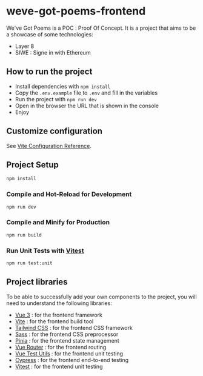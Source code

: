 # weve-got-poems-frontend

We've Got Poems is a POC : Proof Of Concept. It is a project that aims to be a
showcase of some technologies:

- Layer 8
- SIWE : Signe in with Ethereum

## How to run the project

- Install dependencies with `npm install`
- Copy the `.env.example` file to `.env` and fill in the variables
- Run the project with `npm run dev`
- Open in the browser the URL that is shown in the console
- Enjoy

## Customize configuration

See [Vite Configuration Reference](https://vitejs.dev/config/).

## Project Setup

```sh
npm install
```

### Compile and Hot-Reload for Development

```sh
npm run dev
```

### Compile and Minify for Production

```sh
npm run build
```

### Run Unit Tests with [Vitest](https://vitest.dev/)

```sh
npm run test:unit
```

## Project libraries

To be able to successfully add your own components to the project, you will need to understand the following libraries:

- [Vue 3](https://v3.vuejs.org/guide/introduction.html) : for the frontend framework
- [Vite](https://vitejs.dev/guide/) : for the frontend build tool
- [Tailwind CSS](https://tailwindcss.com/docs) : for the frontend CSS framework
- [Sass](https://sass-lang.com/documentation) : for the frontend CSS preprocessor
- [Pinia](https://pinia.esm.dev/) : for the frontend state management
- [Vue Router](https://next.router.vuejs.org/) : for the frontend routing
- [Vue Test Utils](https://next.vue-test-utils.vuejs.org/) : for the frontend unit testing
- [Cypress](https://docs.cypress.io/guides/overview/why-cypress) : for the frontend end-to-end testing
- [Vitest](https://vitest.dev/) : for the frontend unit testing
